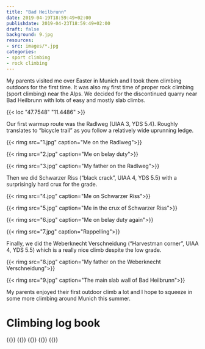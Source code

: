 ```yaml
---
title: "Bad Heilbrunn"
date: 2019-04-19T18:59:49+02:00
publishdate: 2019-04-23T18:59:49+02:00
draft: false
background: 9.jpg
resources:
- src: images/*.jpg
categories:
- sport climbing
- rock climbing
---
```


My parents visited me over Easter in Munich and I took them climbing outdoors
for the first time. It was also my first time of proper rock climbing (sport
climbing) near the Alps. We decided for the discontinued quarry near Bad
Heilbrunn with lots of easy and mostly slab climbs.

{{< loc "47.7548" "11.4486" >}}

Our first warmup route was the Radlweg (UIAA 3, YDS 5.4). Roughly translates to
“bicycle trail” as you follow a relatively wide uprunning ledge.

{{< rimg src="1.jpg" caption="Me on the Radlweg">}}

{{< rimg src="2.jpg" caption="Me on belay duty">}}

{{< rimg src="3.jpg" caption="My father on the Radlweg">}}

Then we did Schwarzer Riss (“black crack”, UIAA 4, YDS 5.5) with a surprisingly
hard crux for the grade.

{{< rimg src="4.jpg" caption="Me on Schwarzer Riss">}}

{{< rimg src="5.jpg" caption="Me in the crux of Schwarzer Riss">}}

{{< rimg src="6.jpg" caption="Me on belay duty again">}}

{{< rimg src="7.jpg" caption="Rappelling">}}

Finally, we did the Weberknecht Verschneidung (“Harvestman corner”, UIAA 4, YDS
5.5) which is a really nice climb despite the low grade.

{{< rimg src="8.jpg" caption="My father on the Weberknecht Verschneidung">}}

{{< rimg src="9.jpg" caption="The main slab wall of Bad Heilbrunn">}}

My parents enjoyed their first outdoor climb a lot and I hope to squeeze in some
more climbing around Munich this summer.

# Climbing log book

{{<climbs>}}
{{<climb name="Radlweg" uiaa="3" yds="5.4" style="onsight">}}
{{<climb name="Schwarzer Riss" uiaa="4" yds="5.5" style="onsight">}}
{{<climb name="Weberknecht Verschneidung" uiaa="4" yds="5.5" style="onsight">}}
{{</climbs>}}
